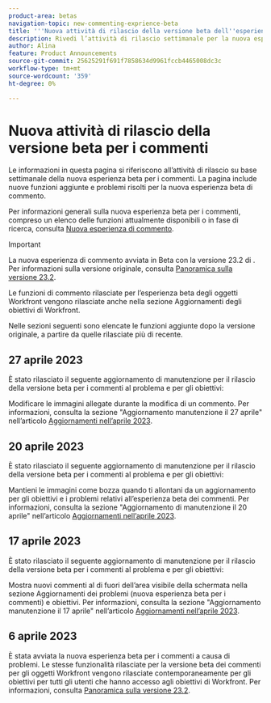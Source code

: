 ```yaml
---
product-area: betas
navigation-topic: new-commenting-exprience-beta
title: '''Nuova attività di rilascio della versione beta dell''esperienza di commento'''
description: Rivedi l’attività di rilascio settimanale per la nuova esperienza di creazione commenti di Adobe Workfront Beta.
author: Alina
feature: Product Announcements
source-git-commit: 25625291f691f7858634d9961fccb4465008dc3c
workflow-type: tm+mt
source-wordcount: '359'
ht-degree: 0%

---
```



# Nuova attività di rilascio della versione beta per i commenti

Le informazioni in questa pagina si riferiscono all’attività di rilascio su base settimanale della nuova esperienza beta per i commenti. La pagina include nuove funzioni aggiunte e problemi risolti per la nuova esperienza beta di commento.

Per informazioni generali sulla nuova esperienza beta per i commenti, compreso un elenco delle funzioni attualmente disponibili o in fase di ricerca, consulta [Nuova esperienza di commento](../new-commenting-experience-beta/unified-commenting-experience.md).

<!--the sections below are copied from the former Canvas beta - replace with real new commenting beta experience content when it becomes available; also, add links to pertinent articles when you add the features for each release, and the year for the week; thought: should we separate these by release in additional sections?! first by release and then by week?!-->

>[!IMPORTANT]
>
>La nuova esperienza di commento avviata in Beta con la versione 23.2 di . Per informazioni sulla versione originale, consulta [Panoramica sulla versione 23.2](../../product-releases/23.2-release-activity/23-2-release-overview.md).
>
>Le funzioni di commento rilasciate per l’esperienza beta degli oggetti Workfront vengono rilasciate anche nella sezione Aggiornamenti degli obiettivi di Workfront.

Nelle sezioni seguenti sono elencate le funzioni aggiunte dopo la versione originale, a partire da quelle rilasciate più di recente.

<!--

## Week of May 2, 2023

### Images are removed from the Documents area when attachments are removed from comments or when comments containing an attachment are removed

We are changing the way attachments work when removing or editing a comment that contains an attachment. Now, when you edit a comment and remove the attachment, or when you delete a comment that contains an attachment, the attachment is also removed from your Documents area. Prior to this change, in the previous commenting experience, the attachments remained in your Documents area. For information, see [Update work](../../workfront-basics/updating-work-items-and-viewing-updates/update-work.md). 

Available for issue commenting Beta experience and for Workfront Goals on the following dates:

* Preview and Production: May 4, 2023
-->

## 27 aprile 2023

È stato rilasciato il seguente aggiornamento di manutenzione per il rilascio della versione beta per i commenti al problema e per gli obiettivi:

Modificare le immagini allegate durante la modifica di un commento. Per informazioni, consulta la sezione &quot;Aggiornamento manutenzione il 27 aprile&quot; nell’articolo <a href="https://experienceleague.adobe.com/docs/workfront-known-issues/releases/current-updates.html?lang=en#updates-in-april-2023">Aggiornamenti nell’aprile 2023</a>.

## 20 aprile 2023

È stato rilasciato il seguente aggiornamento di manutenzione per il rilascio della versione beta per i commenti al problema e per gli obiettivi:

Mantieni le immagini come bozza quando ti allontani da un aggiornamento per gli obiettivi e i problemi relativi all’esperienza beta dei commenti. Per informazioni, consulta la sezione &quot;Aggiornamento di manutenzione il 20 aprile&quot; nell’articolo <a href="https://experienceleague.adobe.com/docs/workfront-known-issues/releases/current-updates.html?lang=en#updates-in-april-2023">Aggiornamenti nell’aprile 2023</a>.

## 17 aprile 2023

È stato rilasciato il seguente aggiornamento di manutenzione per il rilascio della versione beta per i commenti al problema e per gli obiettivi:

Mostra nuovi commenti al di fuori dell’area visibile della schermata nella sezione Aggiornamenti dei problemi (nuova esperienza beta per i commenti) e obiettivi. Per informazioni, consulta la sezione &quot;Aggiornamento manutenzione il 17 aprile&quot; nell’articolo  <a href="https://experienceleague.adobe.com/docs/workfront-known-issues/releases/current-updates.html?lang=en#updates-in-april-2023">Aggiornamenti nell’aprile 2023</a>.


## 6 aprile 2023

È stata avviata la nuova esperienza beta per i commenti a causa di problemi.
Le stesse funzionalità rilasciate per la versione beta dei commenti per gli oggetti Workfront vengono rilasciate contemporaneamente per gli obiettivi per tutti gli utenti che hanno accesso agli obiettivi di Workfront. Per informazioni, consulta [Panoramica sulla versione 23.2](../../product-releases/23.2-release-activity/23-2-release-overview.md).